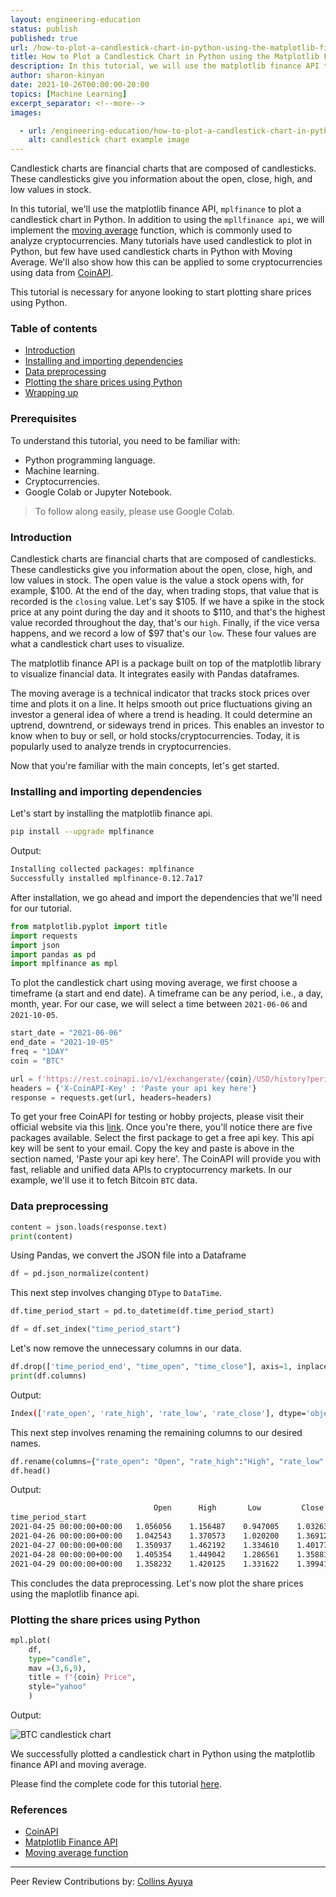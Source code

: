 ```yaml
---
layout: engineering-education
status: publish
published: true
url: /how-to-plot-a-candlestick-chart-in-python-using-the-matplotlib-finance-api-and-moving-average/
title: How to Plot a Candlestick Chart in Python using the Matplotlib Finance API
description: In this tutorial, we will use the matplotlib finance API to plot a candlestick chart in Python
author: sharon-kinyan
date: 2021-10-26T00:00:00-20:00
topics: [Machine Learning]
excerpt_separator: <!--more-->
images:

  - url: /engineering-education/how-to-plot-a-candlestick-chart-in-python-using-the-matplotlib-finance-api-and-moving-average/hero.png
    alt: candlestick chart example image 
---
```

Candlestick charts are financial charts that are composed of candlesticks. These candlesticks give you information about the open, close, high, and low values in stock.
<!--more-->
In this tutorial, we'll use the matplotlib finance API, `mplfinance` to plot a candlestick chart in Python. In addition to using the `mpllfinance api`, we will implement the [moving average](https://www.investopedia.com/terms/m/movingaverage.asp) function, which is commonly used to analyze cryptocurrencies. Many tutorials have used candlestick to plot in Python, but few have used candlestick charts in Python with Moving Average. We'll also show how this can be applied to some cryptocurrencies using data from [CoinAPI](https://www.coinapi.io/).

This tutorial is necessary for anyone looking to start plotting share prices using Python.

### Table of contents
- [Introduction](#introduction)
- [Installing and importing dependencies](#installing-and-importing-dependencies)
- [Data preprocessing](#data-preprocessing)
- [Plotting the share prices using Python](#plotting-the-share-prices-using-python)
- [Wrapping up](#wrapping-up)

### Prerequisites
To understand this tutorial, you need to be familiar with:
- Python programming language.
- Machine learning.
- Cryptocurrencies.
- Google Colab or Jupyter Notebook.

> To follow along easily, please use Google Colab.

### Introduction
Candlestick charts are financial charts that are composed of candlesticks. These candlesticks give you information about the open, close, high, and low values in stock. The open value is the value a stock opens with, for example, $100. At the end of the day, when trading stops, that value that is recorded is the `closing` value. Let's say $105. If we have a spike in the stock price at any point during the day and it shoots to $110, and that's the highest value recorded throughout the day, that's our `high`. Finally, if the vice versa happens, and we record a low of $97 that's our `low`.
These four values are what a candlestick chart uses to visualize.

The matplotlib finance API is a package built on top of the matplotlib library to visualize financial data. It integrates easily with Pandas dataframes.

The moving average is a technical indicator that tracks stock prices over time and plots it on a line. It helps smooth out price fluctuations giving an investor a general idea of where a trend is heading. It could determine an uptrend, downtrend, or sideways trend in prices. This enables an investor to know when to buy or sell, or hold stocks/cryptocurrencies. Today, it is popularly used to analyze trends in cryptocurrencies. 

Now that you're familiar with the main concepts, let's get started.

### Installing and importing dependencies
Let's start by installing the matplotlib finance api.

```bash
pip install --upgrade mplfinance
```
Output:

```bash
Installing collected packages: mplfinance
Successfully installed mplfinance-0.12.7a17
```

After installation, we go ahead and import the dependencies that we'll need for our tutorial.

```python
from matplotlib.pyplot import title
import requests
import json
import pandas as pd
import mplfinance as mpl 
```
To plot the candlestick chart using moving average, we first choose a timeframe (a start and end date). A timeframe can be any period, i.e., a day, month, year. For our case, we will select a time between `2021-06-06` and `2021-10-05`.

```python
start_date = "2021-06-06"
end_date = "2021-10-05"
freq = "1DAY"
coin = "BTC"

url = f'https://rest.coinapi.io/v1/exchangerate/{coin}/USD/history?period_id={freq}&time_start={start_date}T00:00:00&time_end={end_date}T00:00:00'
headers = {'X-CoinAPI-Key' : 'Paste your api key here'}
response = requests.get(url, headers=headers)
```
To get your free CoinAPI for testing or hobby projects, please visit their official website via this [link](https://www.coinapi.io/pricing?apikey). Once you're there, you'll notice there are five packages available. Select the first package to get a free api key. This api key will be sent to your email. Copy the key and paste is above in the section named, 'Paste your api key here'. The CoinAPI will provide you with fast, reliable and unified data APIs to cryptocurrency markets. In our example, we'll use it to fetch Bitcoin `BTC` data.

### Data preprocessing

```python
content = json.loads(response.text)
print(content)
```
Using Pandas, we convert the JSON file into a Dataframe

```python
df = pd.json_normalize(content)
```
This next step involves changing `DType` to `DataTime`.

```python
df.time_period_start = pd.to_datetime(df.time_period_start)
```

```python
df = df.set_index("time_period_start")
```

Let's now remove the unnecessary columns in our data.

```python
df.drop(['time_period_end', "time_open", "time_close"], axis=1, inplace=True)
print(df.columns)
```
Output:

```bash
Index(['rate_open', 'rate_high', 'rate_low', 'rate_close'], dtype='object')
```

This next step involves renaming the remaining columns to our desired names.

```python
df.rename(columns={"rate_open": "Open", "rate_high":"High", "rate_low":"Low", "rate_close": "Close"}, inplace=True)
df.head()
```
Output:

```bash
                                Open      High       Low         Close
time_period_start               
2021-04-25 00:00:00+00:00   1.056056    1.156487    0.947005    1.032632
2021-04-26 00:00:00+00:00   1.042543    1.370573    1.020200    1.369125
2021-04-27 00:00:00+00:00   1.350937    1.462192    1.334610    1.401779
2021-04-28 00:00:00+00:00   1.405354    1.449042    1.286561    1.358817
2021-04-29 00:00:00+00:00   1.358232    1.420125    1.331622    1.399415
```

This concludes the data preprocessing. Let's now plot the share prices using the maplotlib finance api.

### Plotting the share prices using Python

```python
mpl.plot(
    df,
    type="candle", 
    mav =(3,6,9),
    title = f"{coin} Price",  
    style="yahoo"
    )
```

Output:

![BTC candlestick chart](/engineering-education/how-to-plot-a-candlestick-chart-in-python-using-the-matplotlib-finance-api-and-moving-average/btc.png)

We successfully plotted a candlestick chart in Python using the matplotlib finance API and moving average.

Please find the complete code for this tutorial [here](https://colab.research.google.com/drive/1Tl_kqWI3IvavcY2m7Xd-PMSx_t2b3vff?usp=sharing).

### References
- [CoinAPI](https://www.coinapi.io/)
- [Matplotlib Finance API](https://github.com/matplotlib/mplfinance#newapi)
- [Moving average function](https://www.investopedia.com/terms/m/movingaverage.asp)

---
Peer Review Contributions by: [Collins Ayuya](https://www.section.io/engineering-education/authors/collins-ayuya/)
